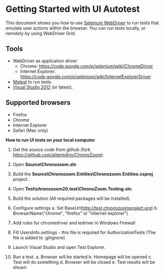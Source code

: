 # Getting Started with UI Autotest #

This document shows you how to use [Selenium WebDriver](http://docs.seleniumhq.org/docs/03_webdriver.jsp) to run tests that emulate user actions within the browser. You can run tests locally, or remotely by using WebDriver Grid.

## Tools ##
- WebDriver as application driver
    - Chrome: https://code.google.com/p/selenium/wiki/ChromeDriver
    - Internet Explorer: https://code.google.com/p/selenium/wiki/InternetExplorerDriver
- [Mstest](http://msdn.microsoft.com/en-us/library/ms182489(v=vs.80).aspx) to run tests.
- [Visual Studio 2012](http://www.microsoft.com/visualstudio/eng/products/visual-studio-overview) (or latest).

## Supported browsers ##
- Firefox
- Chrome
- Internet Explorer
- Safari (Mac only)

**How to run UI tests on your local computer**

1. Get the source code from github (fork https://github.com/alterm4nn/ChronoZoom).
2. Open **Source\Chronozoom.sln**
3. Build the **Source\Chronozoom.Entities\Chronozoom.Entities.csproj** project.
4. Open **Test\chronozoom20.test\ChronoZoom.Testing.sln**.
5. Build the solution  (All required packages will be installed).
6. Configure settings <!-- Where? Which file/setting do I modify? -->
    a. Set BaseUrl(http://test.chronozoomproject.org) 
    b. BrowserName("chrome", "firefox" or "internet explorer")

7. Add rules for chromedriver and iedriver in Windows Firewall <!-- Need more details about how to set the rules up. -->
8. Fill UsersInfo.settings - this file is required for AuthorizationTests (The file is added to .gitignore) <!-- Need more details -->
9. Launch Visual Studio and open Test Explorer.
10. Run a test.
    a. Browser will be started
    b. Homepage will be opened
    c. Test will do something
    d. Browser will be closed
    e. Test results will be shown
